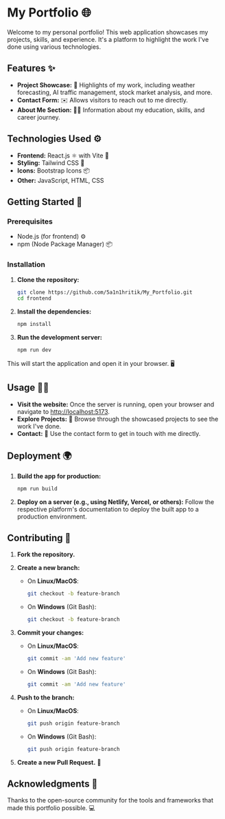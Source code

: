 # My Portfolio 🌐

Welcome to my personal portfolio! This web application showcases my projects, skills, and experience. It's a platform to highlight the work I've done using various technologies.

## Features ✨

- **Project Showcase:** 📂 Highlights of my work, including weather forecasting, AI traffic management, stock market analysis, and more.
- **Contact Form:** ✉️ Allows visitors to reach out to me directly.
- **About Me Section:** 👨‍💻 Information about my education, skills, and career journey.

## Technologies Used ⚙️

- **Frontend:** React.js ⚛️ with Vite 🚀
- **Styling:** Tailwind CSS 🎨
- **Icons:** Bootstrap Icons 📦
- **Other:** JavaScript, HTML, CSS

## Getting Started 🚀

### Prerequisites

- Node.js (for frontend) ⚙️
- npm (Node Package Manager) 📦

### Installation

1. **Clone the repository:**
   ```bash
   git clone https://github.com/5a1n1hritik/My_Portfolio.git
   cd frontend
   ```

2. **Install the dependencies:**
   ```bash
   npm install
   ```

3. **Run the development server:**
   ```bash
   npm run dev
   ```

This will start the application and open it in your browser. 🖥️

## Usage 🏃‍♂️

- **Visit the website:** Once the server is running, open your browser and navigate to [http://localhost:5173](http://localhost:5173).
- **Explore Projects:** 🧐 Browse through the showcased projects to see the work I've done.
- **Contact:** 📝 Use the contact form to get in touch with me directly.

## Deployment 🌍

1. **Build the app for production:**
   ```bash
   npm run build
   ```

2. **Deploy on a server (e.g., using Netlify, Vercel, or others):**
   Follow the respective platform's documentation to deploy the built app to a production environment.

## Contributing 🤝

1. **Fork the repository.**
2. **Create a new branch:**
   - On **Linux/MacOS**:
     ```bash
     git checkout -b feature-branch
     ```
   - On **Windows** (Git Bash):
     ```bash
     git checkout -b feature-branch
     ```

3. **Commit your changes:**
   - On **Linux/MacOS**:
     ```bash
     git commit -am 'Add new feature'
     ```
   - On **Windows** (Git Bash):
     ```bash
     git commit -am 'Add new feature'
     ```

4. **Push to the branch:**
   - On **Linux/MacOS**:
     ```bash
     git push origin feature-branch
     ```
   - On **Windows** (Git Bash):
     ```bash
     git push origin feature-branch
     ```

5. **Create a new Pull Request.** 🔄

## Acknowledgments 🙏

Thanks to the open-source community for the tools and frameworks that made this portfolio possible. 💻
